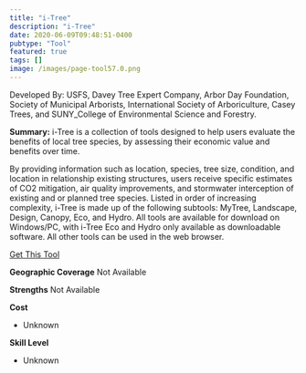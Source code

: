 ```yaml
---
title: "i-Tree"
description: "i-Tree"
date: 2020-06-09T09:48:51-0400
pubtype: "Tool"
featured: true
tags: []
image: /images/page-tool57.0.png
---
```

Developed By: USFS, Davey Tree Expert Company, Arbor Day Foundation, Society of Municipal Arborists, International Society of Arboriculture, Casey Trees, and SUNY_College of Environmental Science and Forestry.

**Summary:** i-Tree is a collection of tools designed to help users evaluate the benefits of local tree species, by assessing their economic value and benefits over time. 

By providing information such as location, species, tree size, condition, and location in relationship existing structures, users receive specific estimates of CO2 mitigation, air quality improvements, and stormwater interception of existing and or planned tree species. Listed in order of increasing complexity, i-Tree is made up of the following subtools: MyTree, Landscape, Design, Canopy, Eco, and Hydro. All tools are available for download on Windows/PC, with i-Tree Eco and Hydro only available as downloadable software. All other tools can be used in the web browser.

<a href="https://www.itreetools.org/" target="_blank">Get This Tool</a>

__**Geographic Coverage**__
Not Available

__**Strengths**__
Not Available

__**Cost**__
- Unknown

__**Skill Level**__
- Unknown
